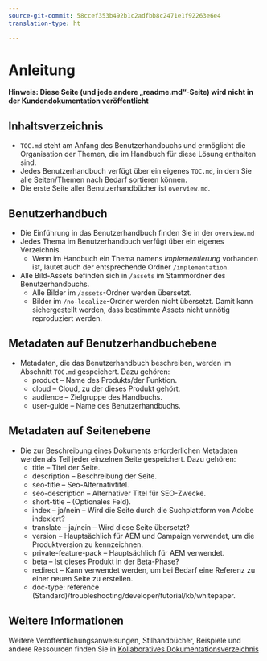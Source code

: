 ```yaml
---
source-git-commit: 58ccef353b492b1c2adfbb8c2471e1f92263e6e4
translation-type: ht

---
```

# Anleitung

**Hinweis: Diese Seite (und jede andere „readme.md“-Seite) wird nicht in der Kundendokumentation veröffentlicht**

## Inhaltsverzeichnis

+ `TOC.md` steht am Anfang des Benutzerhandbuchs und ermöglicht die Organisation der Themen, die im Handbuch für diese Lösung enthalten sind.
+ Jedes Benutzerhandbuch verfügt über ein eigenes `TOC.md`, in dem Sie alle Seiten/Themen nach Bedarf sortieren können.
+ Die erste Seite aller Benutzerhandbücher ist `overview.md`.

## Benutzerhandbuch

+ Die Einführung in das Benutzerhandbuch finden Sie in der `overview.md`
+ Jedes Thema im Benutzerhandbuch verfügt über ein eigenes Verzeichnis.
   + Wenn im Handbuch ein Thema namens *Implementierung* vorhanden ist, lautet auch der entsprechende Ordner `/implementation`.
+ Alle Bild-Assets befinden sich in `/assets` im Stammordner des Benutzerhandbuchs.
   + Alle Bilder im `/assets`-Ordner werden übersetzt.
   + Bilder im `/no-localize`-Ordner werden nicht übersetzt. Damit kann sichergestellt werden, dass bestimmte Assets nicht unnötig reproduziert werden.

## Metadaten auf Benutzerhandbuchebene

+ Metadaten, die das Benutzerhandbuch beschreiben, werden im Abschnitt `TOC.md` gespeichert. Dazu gehören:
   + product – Name des Produkts/der Funktion.
   + cloud – Cloud, zu der dieses Produkt gehört.
   + audience – Zielgruppe des Handbuchs.
   + user-guide – Name des Benutzerhandbuchs.

## Metadaten auf Seitenebene

+ Die zur Beschreibung eines Dokuments erforderlichen Metadaten werden als Teil jeder einzelnen Seite gespeichert. Dazu gehören:
   + title – Titel der Seite.
   + description – Beschreibung der Seite.
   + seo-title – Seo-Alternativtitel.
   + seo-description – Alternativer Titel für SEO-Zwecke.
   + short-title – (Optionales Feld).
   + index – ja/nein – Wird die Seite durch die Suchplattform von Adobe indexiert?
   + translate – ja/nein – Wird diese Seite übersetzt?
   + version – Hauptsächlich für AEM und Campaign verwendet, um die Produktversion zu kennzeichnen.
   + private-feature-pack – Hauptsächlich für AEM verwendet.
   + beta – Ist dieses Produkt in der Beta-Phase?
   + redirect – Kann verwendet werden, um bei Bedarf eine Referenz zu einer neuen Seite zu erstellen.
   + doc-type: reference (Standard)/troubleshooting/developer/tutorial/kb/whitepaper.

## Weitere Informationen

Weitere Veröffentlichungsanweisungen, Stilhandbücher, Beispiele und andere Ressourcen finden Sie in [Kollaboratives Dokumentationsverzeichnis](https://git.corp.adobe.com/AdobeDocs/collaborative-doc-instructions)
